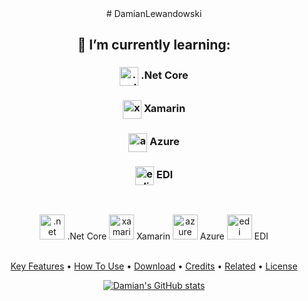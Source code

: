 <div align="center">
# DamianLewandowski

## 🌱 I’m currently learning:

### <img align="center" src="https://upload.wikimedia.org/wikipedia/commons/e/ee/.NET_Core_Logo.svg" alt=".net" height="30"/> .Net Core
### <img align="center" src="https://docs.microsoft.com/pl-pl/media/logos/logo_xamarin.svg" alt="xamarin" height="30"/> Xamarin
### <img align="center" src="https://azure.microsoft.com/svghandler/virtual-machines-sharepoint/?width=600&height=315" alt="azure" height="30"/> Azure
### <img align="center" src="https://www.b2brouter.net/uk/wp-content/uploads/sites/4/2018/09/que-es-edi.jpg" alt="edi" height="30"/> EDI

<br/>

<img align="center">

 <img src="https://upload.wikimedia.org/wikipedia/commons/e/ee/.NET_Core_Logo.svg" alt=".net" height="40"/> .Net Core 
 <img src="https://docs.microsoft.com/pl-pl/media/logos/logo_xamarin.svg" alt="xamarin" height="40"/> Xamarin 
 <img src="https://azure.microsoft.com/svghandler/virtual-machines-sharepoint/?width=600&height=315" alt="azure" height="40"/> Azure 
 <img src="https://www.laneyduke.com/wp-content/uploads/2014/10/Capabilities-EDI.png" alt="edi" height="40"/> EDI 

</img>

<br/>

<a align="center">
 <a href="#key-features">Key Features</a> •
  <a href="#how-to-use">How To Use</a> •
  <a href="#download">Download</a> •
  <a href="#credits">Credits</a> •
  <a href="#related">Related</a> •
  <a href="#license">License</a>
</a>


[![Damian's GitHub stats](https://github-readme-stats.vercel.app/api?username=gingerninjaa&theme=synthwave&show_icons=true)](https://github.com/anuraghazra/github-readme-stats)
</div>
